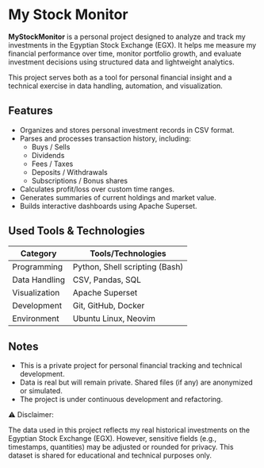 # My Stock Monitor

**MyStockMonitor** is a personal project designed to analyze and track my investments in the Egyptian Stock Exchange (EGX). It helps me measure my financial performance over time, monitor portfolio growth, and evaluate investment decisions using structured data and lightweight analytics.

This project serves both as a tool for personal financial insight and a technical exercise in data handling, automation, and visualization.

## Features

- Organizes and stores personal investment records in CSV format.
- Parses and processes transaction history, including:
  - Buys / Sells
  - Dividends
  - Fees / Taxes
  - Deposits / Withdrawals
  - Subscriptions / Bonus shares
- Calculates profit/loss over custom time ranges.
- Generates summaries of current holdings and market value.
- Builds interactive dashboards using Apache Superset.

## Used Tools & Technologies

| Category       | Tools/Technologies                      |
|----------------|-----------------------------------------|
| Programming    | Python, Shell scripting (Bash)          |
| Data Handling  | CSV, Pandas, SQL                        |
| Visualization  | Apache Superset                         |
| Development    | Git, GitHub, Docker                     |
| Environment    | Ubuntu Linux, Neovim                    |

## Notes

- This is a private project for personal financial tracking and technical development.
- Data is real but will remain private. Shared files (if any) are anonymized or simulated.
- The project is under continuous development and refactoring.

⚠️ Disclaimer:

The data used in this project reflects my real historical investments on the Egyptian Stock Exchange (EGX). However, sensitive fields (e.g., timestamps, quantities) may be adjusted or rounded for privacy. This dataset is shared for educational and technical purposes only.

